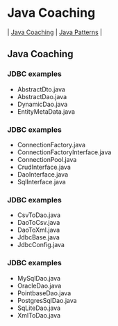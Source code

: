 # Java Coaching
| [Java Coaching](src/main/java/coaching "Coaching Java Idioms") | [Java Patterns](src/main/java/patterns "Design Patterns in Java") |

## Java Coaching 

### JDBC examples
 * AbstractDto.java
 * AbstractDao.java
 * DynamicDao.java
 * EntityMetaData.java

### JDBC examples
 * ConnectionFactory.java
 * ConnectionFactoryInterface.java
 * ConnectionPool.java
 * CrudInterface.java
 * DaoInterface.java
 * SqlInterface.java
 
### JDBC examples
 * CsvToDao.java
 * DaoToCsv.java
 * DaoToXml.java
 * JdbcBase.java
 * JdbcConfig.java

### JDBC examples
 * MySqlDao.java
 * OracleDao.java
 * PointbaseDao.java
 * PostgresSqlDao.java
 * SqLiteDao.java
 * XmlToDao.java
